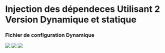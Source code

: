 <h1>Injection des dépendeces Utilisant 2 Version Dynamique et statique</h1>
<h3>Fichier de configuration Dynamique</h3>
<img src="conf.xml.JPG"/>
<img src="versionBD.JPG"/>
<img src="versionWS.JPG"/>